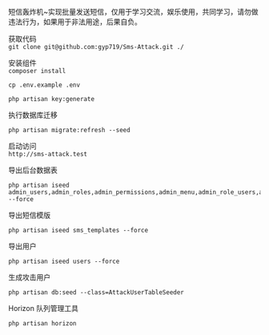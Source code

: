 短信轰炸机~实现批量发送短信，仅用于学习交流，娱乐使用，共同学习，请勿做违法行为，如果用于非法用途，后果自负。

获取代码  
`git clone git@github.com:gyp719/Sms-Attack.git ./`

安装组件  
`composer install`

`cp .env.example .env`

`php artisan key:generate`

执行数据库迁移

`php artisan migrate:refresh --seed`

启动访问  
`http://sms-attack.test`

导出后台数据表
```
php artisan iseed admin_users,admin_roles,admin_permissions,admin_menu,admin_role_users,admin_role_permissions,admin_role_menu,admin_permission_menu,admin_settings,admin_extensions,admin_extension_histories --force
```

导出短信模版
```
php artisan iseed sms_templates --force
```

导出用户
```
php artisan iseed users --force
```

生成攻击用户
```
php artisan db:seed --class=AttackUserTableSeeder
```

Horizon 队列管理工具
```
php artisan horizon
```

